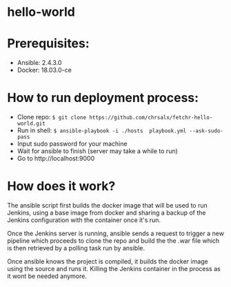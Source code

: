 # hello-world

# Prerequisites:
- Ansible: 2.4.3.0
- Docker: 18.03.0-ce

# How to run deployment process:
- Clone repo: `$ git clone https://github.com/chrsalx/fetchr-hello-world.git`
- Run in shell: `$ ansible-playbook -i ./hosts  playbook.yml --ask-sudo-pass`
- Input sudo password for your machine
- Wait for ansible to finish (server may take a while to run)
- Go to http://localhost:9000

# How does it work?

The ansible script first builds the docker image that will be used to run Jenkins, using a base image from docker and sharing a backup of the Jenkins configuration
with the container once it's run.

Once the Jenkins server is running, ansible sends a request to trigger a new pipeline which proceeds to clone the repo and build the the .war file which is then retrieved
by a polling task run by ansible.

Once ansible knows the project is compiled, it builds the docker image using the source and runs it. Killing the Jenkins container in the process as it wont be needed anymore.